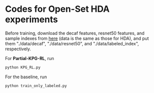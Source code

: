 # Codes for Open-Set HDA experiments

Before training, download the decaf features, resnet50 features, and sample indexes from 
[here](https://drive.google.com/drive/folders/1kSC_PFkGDWwYApZ6bHYcVBWbf1iOwN1F?usp=sharing) 
(data is the same as those for HDA), and 
put them "./data/decaf", "./data/resnet50", and "./data/labeled_index", respectively.

For __Partial-KPG-RL__, run

```bash
python KPG_RL.py
```

For the baseline, run

```bash
python train_only_labeled.py
```
